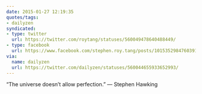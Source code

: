 ```yaml
---
date: 2015-01-27 12:19:35
quotes/tags:
- dailyzen
syndicated:
- type: twitter
  url: https://twitter.com/roytang/statuses/560049478640488449/
- type: facebook
  url: https://www.facebook.com/stephen.roy.tang/posts/10153529847603912
via:
  name: dailyzen
  url: https://twitter.com/dailyzen/statuses/560044655933652993/
---
```


“The universe doesn’t allow perfection.”
—  Stephen Hawking